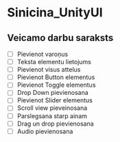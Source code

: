# Sinicina_UnityUI

## Veicamo darbu saraksts

- [ ] Pievienot varoņus
- [ ] Teksta elementu lietojums
- [ ] Pievienot visus attelus
- [ ] Pievienot Button elementus
- [ ] Pievienot Toggle elementus
- [ ] Drop Down pievienosana
- [ ] Pievienot Slider elementus
- [ ] Scroll view pieveinosana
- [ ] Parslegsana starp ainam
- [ ] Drag un drop pievienosana
- [ ] Audio pievienosana
